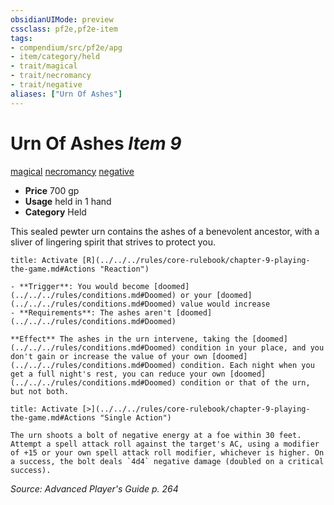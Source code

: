 ```yaml
---
obsidianUIMode: preview
cssclass: pf2e,pf2e-item
tags:
- compendium/src/pf2e/apg
- item/category/held
- trait/magical
- trait/necromancy
- trait/negative
aliases: ["Urn Of Ashes"]
---
```

# Urn Of Ashes *Item 9*  
[magical](../../../rules/traits/magical.md)  [necromancy](../../../rules/traits/necromancy.md)  [negative](../../../rules/traits/negative.md)  

- **Price** 700 gp
- **Usage** held in 1 hand
- **Category** Held

This sealed pewter urn contains the ashes of a benevolent ancestor, with a sliver of lingering spirit that strives to protect you.

```ad-embed-ability
title: Activate [R](../../../rules/core-rulebook/chapter-9-playing-the-game.md#Actions "Reaction")

- **Trigger**: You would become [doomed](../../../rules/conditions.md#Doomed) or your [doomed](../../../rules/conditions.md#Doomed) value would increase
- **Requirements**: The ashes aren't [doomed](../../../rules/conditions.md#Doomed)

**Effect** The ashes in the urn intervene, taking the [doomed](../../../rules/conditions.md#Doomed) condition in your place, and you don't gain or increase the value of your own [doomed](../../../rules/conditions.md#Doomed) condition. Each night when you get a full night's rest, you can reduce your own [doomed](../../../rules/conditions.md#Doomed) condition or that of the urn, but not both.
```

```ad-embed-ability
title: Activate [>](../../../rules/core-rulebook/chapter-9-playing-the-game.md#Actions "Single Action")

The urn shoots a bolt of negative energy at a foe within 30 feet. Attempt a spell attack roll against the target's AC, using a modifier of +15 or your own spell attack roll modifier, whichever is higher. On a success, the bolt deals `4d4` negative damage (doubled on a critical success).
```

*Source: Advanced Player's Guide p. 264*
